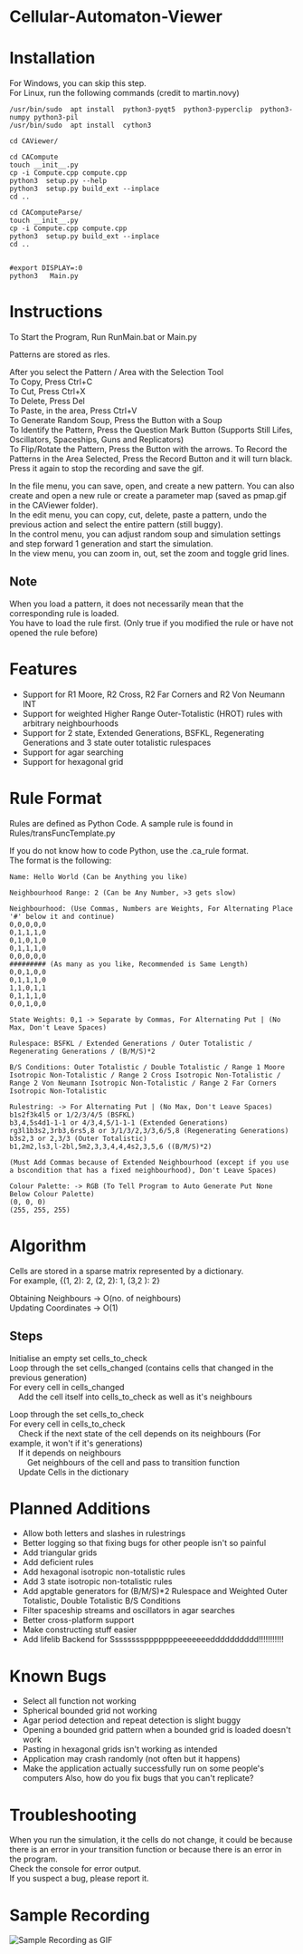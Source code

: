 # Cellular-Automaton-Viewer
Installation
=================================
For Windows, you can skip this step. <br>
For Linux, run the following commands (credit to martin.novy) <br>
```
/usr/bin/sudo  apt install  python3-pyqt5  python3-pyperclip  python3-numpy python3-pil
/usr/bin/sudo  apt install  cython3

cd CAViewer/

cd CACompute
touch __init__.py
cp -i Compute.cpp compute.cpp
python3  setup.py --help
python3  setup.py build_ext --inplace
cd ..

cd CAComputeParse/
touch __init__.py
cp -i Compute.cpp compute.cpp
python3  setup.py build_ext --inplace
cd ..


#export DISPLAY=:0
python3   Main.py 
```


Instructions
=================================
To Start the Program, Run RunMain.bat or Main.py<br>

Patterns are stored as rles.<br>

After you select the Pattern / Area with the Selection Tool<br>
To Copy, Press Ctrl+C<br>
To Cut, Press Ctrl+X<br>
To Delete, Press Del<br>
To Paste, in the area, Press Ctrl+V<br>
To Generate Random Soup, Press the Button with a Soup<br>
To Identify the Pattern, Press the Question Mark Button (Supports Still Lifes, Oscillators, Spaceships, Guns and Replicators)<br>
To Flip/Rotate the Pattern, Press the Button with the arrows.
To Record the Patterns in the Area Selected, Press the Record Button and it will turn black.<br>
Press it again to stop the recording and save the gif.<br>

In the file menu, you can save, open, and create a new pattern. You can also create and open a new rule or create a parameter map (saved as pmap.gif in the CAViewer folder).<br>
In the edit menu, you can copy, cut, delete, paste a pattern, undo the previous action and select the entire pattern (still buggy).<br>
In the control menu, you can adjust random soup and simulation settings and step forward 1 generation and start the simulation.<br>
In the view menu, you can zoom in, out, set the zoom and toggle grid lines.<br>

Note
----
When you load a pattern, it does not necessarily mean that the corresponding rule is loaded. <br>
You have to load the rule first. (Only true if you modified the rule or have not opened the rule before)

Features
=================================
* Support for R1 Moore, R2 Cross, R2 Far Corners and R2 Von Neumann INT
* Support for weighted Higher Range Outer-Totalistic (HROT) rules with arbitrary neighbourhoods
* Support for 2 state, Extended Generations, BSFKL, Regenerating Generations and 3 state outer totalistic rulespaces
* Support for agar searching
* Support for hexagonal grid

Rule Format
=================================
Rules are defined as Python Code. A sample rule is found in Rules/transFuncTemplate.py<br>

If you do not know how to code Python, use the .ca_rule format.<br>
The format is the following:<br>

```
Name: Hello World (Can be Anything you like)

Neighbourhood Range: 2 (Can be Any Number, >3 gets slow)

Neighbourhood: (Use Commas, Numbers are Weights, For Alternating Place '#' below it and continue)
0,0,0,0,0
0,1,1,1,0
0,1,0,1,0
0,1,1,1,0
0,0,0,0,0
######### (As many as you like, Recommended is Same Length)
0,0,1,0,0
0,1,1,1,0
1,1,0,1,1
0,1,1,1,0
0,0,1,0,0

State Weights: 0,1 -> Separate by Commas, For Alternating Put | (No Max, Don't Leave Spaces)

Rulespace: BSFKL / Extended Generations / Outer Totalistic / Regenerating Generations / (B/M/S)*2

B/S Conditions: Outer Totalistic / Double Totalistic / Range 1 Moore Isotropic Non-Totalistic / Range 2 Cross Isotropic Non-Totalistic / Range 2 Von Neumann Isotropic Non-Totalistic / Range 2 Far Corners Isotropic Non-Totalistic

Rulestring: -> For Alternating Put | (No Max, Don't Leave Spaces)
b1s2f3k4l5 or 1/2/3/4/5 (BSFKL)
b3,4,5s4d1-1-1 or 4/3,4,5/1-1-1 (Extended Generations)
rg3l1b3s2,3rb3,6rs5,8 or 3/1/3/2,3/3,6/5,8 (Regenerating Generations)
b3s2,3 or 2,3/3 (Outer Totalistic)
b1,2m2,ls3,l-2bl,5m2,3,3,4,4,4s2,3,5,6 ((B/M/S)*2)

(Must Add Commas because of Extended Neighbourhood (except if you use a bscondition that has a fixed neighbourhood), Don't Leave Spaces)

Colour Palette: -> RGB (To Tell Program to Auto Generate Put None Below Colour Palette)
(0, 0, 0)
(255, 255, 255)
```

Algorithm
=================================

Cells are stored in a sparse matrix represented by a dictionary.<br>
For example, {(1, 2): 2, (2, 2): 1, (3,2 ): 2}<br>

Obtaining Neighbours -> O(no. of neighbours)<br>
Updating Coordinates -> O(1)<br>

Steps
-----
Initialise an empty set cells_to_check<br>
Loop through the set cells_changed (contains cells that changed in the previous generation)<br>
For every cell in cells_changed<br>
&nbsp;&nbsp;&nbsp;&nbsp;Add the cell itself into cells_to_check as well as it's neighbours<br>

Loop through the set cells_to_check<br>
For every cell in cells_to_check<br>
&nbsp;&nbsp;&nbsp;&nbsp;Check if the next state of the cell depends on its neighbours (For example, it won't if it's generations)<br>
&nbsp;&nbsp;&nbsp;&nbsp;If it depends on neighbours<br>
&nbsp;&nbsp;&nbsp;&nbsp;&nbsp;&nbsp;&nbsp;&nbsp;Get neighbours of the cell and pass to transition function<br>
&nbsp;&nbsp;&nbsp;&nbsp;Update Cells in the dictionary<br>

Planned Additions
================================
* Allow both letters and slashes in rulestrings
* Better logging so that fixing bugs for other people isn't so painful
* Add triangular grids
* Add deficient rules
* Add hexagonal isotropic non-totalistic rules
* Add 3 state isotropic non-totalistic rules
* Add apgtable generators for (B/M/S)*2 Rulespace and Weighted Outer Totalistic, Double Totalistic B/S Conditions
* Filter spaceship streams and oscillators in agar searches
* Better cross-platform support
* Make constructing stuff easier
* Add lifelib Backend for Sssssssspppppppeeeeeeedddddddddd!!!!!!!!!!!

Known Bugs
================================
* Select all function not working
* Spherical bounded grid not working
* Agar period detection and repeat detection is slight buggy
* Opening a bounded grid pattern when a bounded grid is loaded doesn't work
* Pasting in hexagonal grids isn't working as intended
* Application may crash randomly (not often but it happens)
* Make the application actually successfully run on some people's computers
Also, how do you fix bugs that you can't replicate?

Troubleshooting
================================
When you run the simulation, it the cells do not change, it could be because there is an error in your transition function or because there is an error in the program.<br>
Check the console for error output.<br>
If you suspect a bug, please report it.<br>

Sample Recording
================================
![Sample Recording as GIF](Recording.gif)
